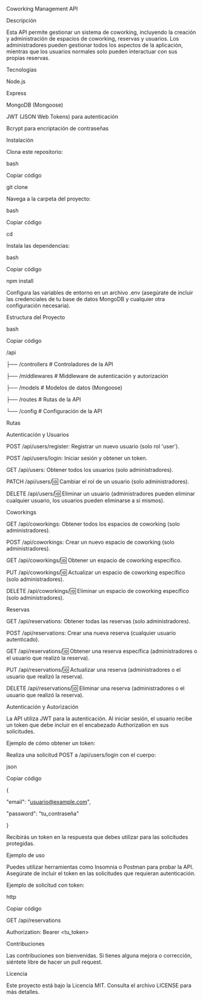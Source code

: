 ﻿Coworking Management API

Descripción

Esta API permite gestionar un sistema de coworking, incluyendo la creación y administración de espacios de coworking, reservas y usuarios. Los administradores pueden gestionar todos los aspectos de la aplicación, mientras que los usuarios normales solo pueden interactuar con sus propias reservas.

Tecnologías

Node.js

Express

MongoDB (Mongoose)

JWT (JSON Web Tokens) para autenticación

Bcrypt para encriptación de contraseñas

Instalación

Clona este repositorio:

bash

Copiar código

git clone <tu-repositorio>

Navega a la carpeta del proyecto:

bash

Copiar código

cd <tu-carpeta>

Instala las dependencias:

bash

Copiar código

npm install

Configura las variables de entorno en un archivo .env (asegúrate de incluir las credenciales de tu base de datos MongoDB y cualquier otra configuración necesaria).

Estructura del Proyecto

bash

Copiar código

/api

├── /controllers          # Controladores de la API

├── /middlewares          # Middleware de autenticación y autorización

├── /models               # Modelos de datos (Mongoose)

├── /routes               # Rutas de la API

└── /config               # Configuración de la API

Rutas

Autenticación y Usuarios

POST /api/users/register: Registrar un nuevo usuario (solo rol 'user').

POST /api/users/login: Iniciar sesión y obtener un token.

GET /api/users: Obtener todos los usuarios (solo administradores).

PATCH /api/users/:id: Cambiar el rol de un usuario (solo administradores).

DELETE /api/users/:id: Eliminar un usuario (administradores pueden eliminar cualquier usuario, los usuarios pueden eliminarse a sí mismos).

Coworkings

GET /api/coworkings: Obtener todos los espacios de coworking (solo administradores).

POST /api/coworkings: Crear un nuevo espacio de coworking (solo administradores).

GET /api/coworkings/:id: Obtener un espacio de coworking específico.

PUT /api/coworkings/:id: Actualizar un espacio de coworking específico (solo administradores).

DELETE /api/coworkings/:id: Eliminar un espacio de coworking específico (solo administradores).

Reservas

GET /api/reservations: Obtener todas las reservas (solo administradores).

POST /api/reservations: Crear una nueva reserva (cualquier usuario autenticado).

GET /api/reservations/:id: Obtener una reserva específica (administradores o el usuario que realizó la reserva).

PUT /api/reservations/:id: Actualizar una reserva (administradores o el usuario que realizó la reserva).

DELETE /api/reservations/:id: Eliminar una reserva (administradores o el usuario que realizó la reserva).

Autenticación y Autorización

La API utiliza JWT para la autenticación. Al iniciar sesión, el usuario recibe un token que debe incluir en el encabezado Authorization en sus solicitudes.

Ejemplo de cómo obtener un token:

Realiza una solicitud POST a /api/users/login con el cuerpo:

json

Copiar código

{

"email": "usuario@example.com",

"password": "tu\_contraseña"

}

Recibirás un token en la respuesta que debes utilizar para las solicitudes protegidas.

Ejemplo de uso

Puedes utilizar herramientas como Insomnia o Postman para probar la API. Asegúrate de incluir el token en las solicitudes que requieran autenticación.

Ejemplo de solicitud con token:

http

Copiar código

GET /api/reservations

Authorization: Bearer <tu\_token>

Contribuciones

Las contribuciones son bienvenidas. Si tienes alguna mejora o corrección, siéntete libre de hacer un pull request.

Licencia

Este proyecto está bajo la Licencia MIT. Consulta el archivo LICENSE para más detalles.

